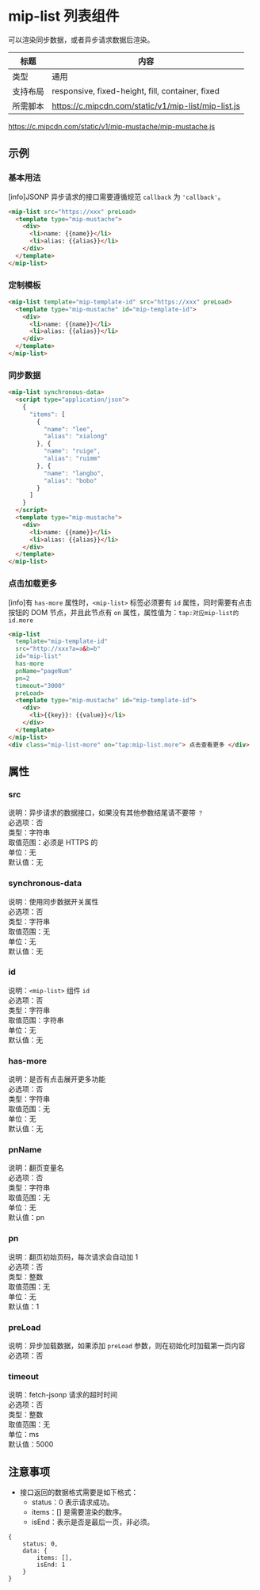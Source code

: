 # mip-list 列表组件

可以渲染同步数据，或者异步请求数据后渲染。

标题|内容
----|----
类型|通用
支持布局|responsive, fixed-height, fill, container, fixed
所需脚本|<https://c.mipcdn.com/static/v1/mip-list/mip-list.js></br>
<https://c.mipcdn.com/static/v1/mip-mustache/mip-mustache.js>

## 示例

### 基本用法

[info]JSONP 异步请求的接口需要遵循规范 `callback` 为 `'callback'`。

```html
<mip-list src="https://xxx" preLoad>
  <template type="mip-mustache">
    <div>
      <li>name: {{name}}</li>
      <li>alias: {{alias}}</li>
    </div>
  </template>
</mip-list>
```

### 定制模板

```html
<mip-list template="mip-template-id" src="https://xxx" preLoad>
  <template type="mip-mustache" id="mip-template-id">
    <div>
      <li>name: {{name}}</li>
      <li>alias: {{alias}}</li>
    </div>
  </template>
</mip-list>
```

### 同步数据

```html
<mip-list synchronous-data>
  <script type="application/json">
    {
      "items": [
        {
          "name": "lee",
          "alias": "xialong"
        }, {
          "name": "ruige",
          "alias": "ruimm"
        }, {
          "name": "langbo",
          "alias": "bobo"
        }
      ]
    }
  </script>
  <template type="mip-mustache">
    <div>
      <li>name: {{name}}</li>
      <li>alias: {{alias}}</li>
    </div>
  </template>
</mip-list>
```

### 点击加载更多

[info]有 `has-more` 属性时，`<mip-list>` 标签必须要有 `id` 属性，同时需要有点击按钮的 DOM 节点，并且此节点有 `on` 属性，属性值为：`tap:对应mip-list的id.more`

```html
<mip-list 
  template="mip-template-id"
  src="http://xxx?a=a&b=b"
  id="mip-list"
  has-more
  pnName="pageNum"
  pn=2
  timeout="3000"
  preLoad>
  <template type="mip-mustache" id="mip-template-id">
    <div>
      <li>{{key}}: {{value}}</li>
    </div>
  </template>
</mip-list>
<div class="mip-list-more" on="tap:mip-list.more"> 点击查看更多 </div>
```

## 属性

### src

说明：异步请求的数据接口，如果没有其他参数结尾请不要带 `？`      
必选项：否    
类型：字符串    
取值范围：必须是 HTTPS 的    
单位：无    
默认值：无

### synchronous-data

说明：使用同步数据开关属性    
必选项：否    
类型：字符串    
取值范围：无    
单位：无    
默认值：无 

### id

说明：`<mip-list>` 组件 `id`    
必选项：否    
类型：字符串    
取值范围：字符串    
单位：无    
默认值：无

### has-more

说明：是否有点击展开更多功能   
必选项：否    
类型：字符串    
取值范围：无    
单位：无    
默认值：无

### pnName

说明：翻页变量名     
必选项：否    
类型：字符串    
取值范围：无    
单位：无    
默认值：pn

### pn

说明：翻页初始页码，每次请求会自动加 1     
必选项：否    
类型：整数    
取值范围：无    
单位：无    
默认值：1 

### preLoad

说明：异步加载数据，如果添加 `preLoad` 参数，则在初始化时加载第一页内容     
必选项：否    

### timeout

说明：fetch-jsonp 请求的超时时间         
必选项：否   
类型：整数   
取值范围：无   
单位：ms   
默认值：5000

## 注意事项

- 接口返回的数据格式需要是如下格式：
    - status：0 表示请求成功。
    - items：[] 是需要渲染的数序。
    - isEnd：表示是否是最后一页，非必须。

```
{
    status: 0, 
    data: { 
        items: [], 
        isEnd: 1 
    }
}  
```    
